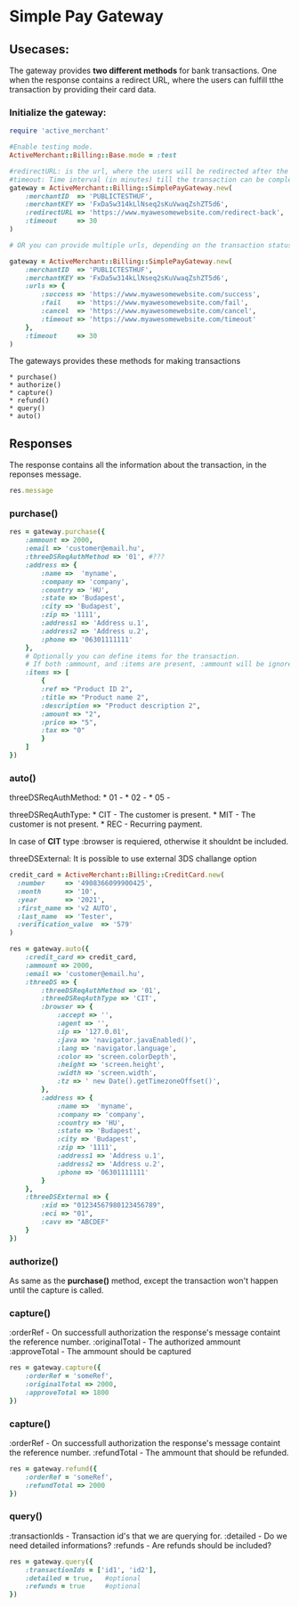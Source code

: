# Simple Pay Gateway

## Usecases:

The gateway provides **two different methods** for bank transactions. One when the response contains a redirect URL, where the users can fulfill tthe transaction by providing their card data.

### Initialize the gateway:

```ruby
require 'active_merchant'

#Enable testing mode.
ActiveMerchant::Billing::Base.mode = :test 

#redirectURL: is the url, where the users will be redirected after the transactions
#timeout: Time interval (in minutes) till the transaction can be completed.
gateway = ActiveMerchant::Billing::SimplePayGateway.new(
    :merchantID  => 'PUBLICTESTHUF',
    :merchantKEY => 'FxDa5w314kLlNseq2sKuVwaqZshZT5d6',
    :redirectURL => 'https://www.myawesomewebsite.com/redirect-back',
    :timeout     => 30
)

# OR you can provide multiple urls, depending on the transaction status

gateway = ActiveMerchant::Billing::SimplePayGateway.new(
    :merchantID  => 'PUBLICTESTHUF',
    :merchantKEY => 'FxDa5w314kLlNseq2sKuVwaqZshZT5d6',
    :urls => {
        :success => 'https://www.myawesomewebsite.com/success',
        :fail    => 'https://www.myawesomewebsite.com/fail',
        :cancel  => 'https://www.myawesomewebsite.com/cancel',
        :timeout => 'https://www.myawesomewebsite.com/timeout'
    },
    :timeout     => 30
)
```

The gateways provides these methods for making transactions
    
    * purchase()
    * authorize()
    * capture()
    * refund()
    * query()
    * auto()

## Responses

The response contains all the information about the transaction, in the reponses message.
```ruby
res.message
```

### **purchase()**

```ruby
res = gateway.purchase({
    :ammount => 2000,
    :email => 'customer@email.hu',
    :threeDSReqAuthMethod => '01', #???
    :address => {
        :name =>  'myname',
        :company => 'company',
        :country => 'HU',
        :state => 'Budapest',
        :city => 'Budapest',
        :zip => '1111',
        :address1 => 'Address u.1',
        :address2 => 'Address u.2',
        :phone => '06301111111'
    },
    # Optionally you can define items for the transaction.
    # If both :ammount, and :items are present, :ammount will be ignored.
    :items => [
        {
        :ref => "Product ID 2",
        :title => "Product name 2",
        :description => "Product description 2",
        :amount => "2",
        :price => "5",
        :tax => "0"
        }
    ]
})
```

### **auto()**

threeDSReqAuthMethod: 
    * 01 - 
    * 02 - 
    * 05 - 

threeDSReqAuthType: 
    * CIT - The customer is present.
    * MIT - The customer is not present.
    * REC - Recurring payment.

In case of **CIT** type :browser is requiered, otherwise it shouldnt be included.

threeDSExternal:
It is possible to use external 3DS challange option

```ruby
credit_card = ActiveMerchant::Billing::CreditCard.new(
  :number     => '4908366099900425',
  :month      => '10',
  :year       => '2021',
  :first_name => 'v2 AUTO',
  :last_name  => 'Tester',
  :verification_value  => '579'
)

res = gateway.auto({
    :credit_card => credit_card,
    :ammount => 2000,
    :email => 'customer@email.hu',
    :threeDS => {
        :threeDSReqAuthMethod => '01', 
        :threeDSReqAuthType => 'CIT',
        :browser => {
            :accept => '',
            :agent => '',
            :ip => '127.0.01',
            :java => 'navigator.javaEnabled()',
            :lang => 'navigator.language',
            :color => 'screen.colorDepth',
            :height => 'screen.height',
            :width => 'screen.width',
            :tz => ' new Date().getTimezoneOffset()',
        },
        :address => {
            :name =>  'myname',
            :company => 'company',
            :country => 'HU',
            :state => 'Budapest',
            :city => 'Budapest',
            :zip => '1111',
            :address1 => 'Address u.1',
            :address2 => 'Address u.2',
            :phone => '06301111111'
        }
    },
    :threeDSExternal => {
        :xid => "01234567980123456789",
        :eci => "01",
        :cavv => "ABCDEF"
    }
})
```

### **authorize()**

As same as the **purchase()** method, except the transaction won't happen until the capture is called.

### **capture()**

:orderRef - On successfull authorization the response's message containt the reference number.
:originalTotal - The authorized ammount
:approveTotal - The ammount should be captured

```ruby
res = gateway.capture({
    :orderRef = 'someRef',
    :originalTotal => 2000,
    :approveTotal => 1800
})
```

### **capture()**

:orderRef - On successfull authorization the response's message containt the reference number.
:refundTotal - The ammount that should be refunded.

```ruby
res = gateway.refund({
    :orderRef = 'someRef',
    :refundTotal => 2000
})
```

### **query()**

:transactionIds - Transaction id's that we are querying for.
:detailed - Do we need detailed informations?
:refunds - Are refunds should be included?

```ruby
res = gateway.query({
    :transactionIds = ['id1', 'id2'],
    :detailed = true,   #optional
    :refunds = true     #optional
})
```